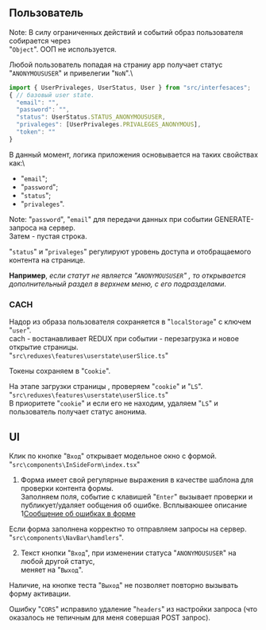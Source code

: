 ## Пользователь 
Note: В силу ограниченных действий и событий образ пользователя собирается через \
"`Object`". ООП не используется.

Любой пользователь попадая на страниу арр получает статус "`ANONYMOUSUSER`" и привелегии "`NoN`".\
```ts
import { UserPrivaleges, UserStatus, User } from "src/interfesaces";
{ // базовый user state.
  "email": "",
  "password": "",
  "status": UserStatus.STATUS_ANONYMOUSUSER,
  "privaleges": [UserPrivaleges.PRIVALEGES_ANONYMOUS],
  "token": ""
}
```
В данный момент, логика приложения основывается на таких свойствах как:\
- "`email`";
- "`password`";
- "`status`";
- "`privaleges`".

Note: "`password`", "`email`" для передачи данных при событии GENERATE-запроса на сервер.\
Затем - пустая строка.

"`status`" и "`privaleges`" регулируют уровень доступа и отобращаемого контента на странице.

**Например**, *если статут не является "`ANONYMOUSUSER`" , то открывается дополнительный раздел в верхнем меню, с его подразделами*.

### CACH
Надор из образа пользователя сохраняется в "`localStorage`" с ключем "`user`".\
cach - востанавливает REDUX при событии - перезагрузка и новое открытие страницы. \
"`src\reduxes\features\userstate\userSlice.ts`"

Токены сохраняем в "`Cookie`".

На этапе загрузки страницы , проверяем "`cookie`" и "`LS`". \
"`src\reduxes\features\userstate\userSlice.ts`"\
В приоритете "`cookie`" и если его не находим, удаляем "`LS`" и пользователь получает статус анонима.

## UI
Клик по кнопке "`Вход`" открывает модельное окно с формой.\
"`src\components\InSideForm\index.tsx`"

1. Форма имеет свой регулярные выражения в качестве шаблона для проверки контента формы.\
Заполняем поля, событие с клавишей "`Enter`" вызывает проверки и публикует/удаляет ообщения об ошибке.
Всплываюшее описание  \
1[Сообщение об ошибках в форме](./img//error_message_of_form.png)

Если форма заполнена корректно то отправляем запросы на сервер.\
"`src\components\NavBar\hamdlers`".

2. Текст кнопки "`Вход`", при изменении статуса "`ANONYMOUSUSER`" на любой другой статус, \
меняет на "`Выход`".

Наличие, на кнопке теста "`Выход`" не позволяет повторно вызывать форму активации. 

Ошибку "`CORS`" исправило удаление "`headers`" из настройки запроса (что оказалось не тепичным для меня совершая POST запрос).
